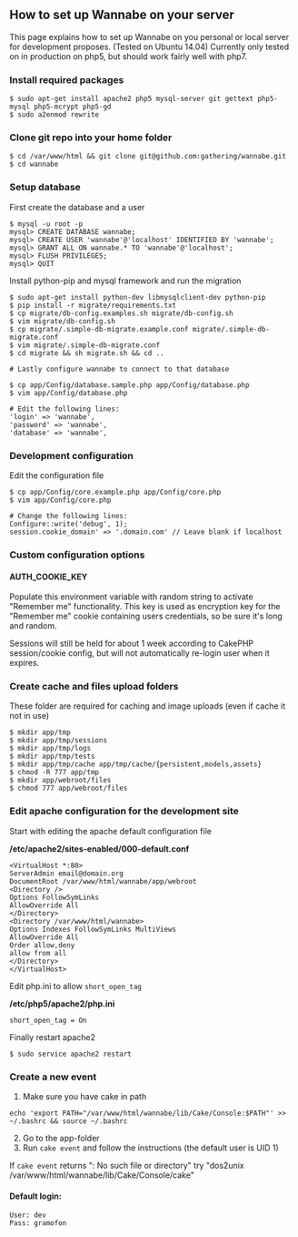## How to set up Wannabe on your server

This page explains how to set up Wannabe on you personal or local server for development proposes. (Tested on Ubuntu 14.04)
Currently only tested on in production on php5, but should work fairly well with php7.

### Install required packages
```
$ sudo apt-get install apache2 php5 mysql-server git gettext php5-mysql php5-mcrypt php5-gd
$ sudo a2enmod rewrite
```

### Clone git repo into your home folder
```
$ cd /var/www/html && git clone git@github.com:gathering/wannabe.git
$ cd wannabe
```

### Setup database

First create the database and a user
```
$ mysql -u root -p
mysql> CREATE DATABASE wannabe;
mysql> CREATE USER 'wannabe'@'localhost' IDENTIFIED BY 'wannabe';
mysql> GRANT ALL ON wannabe.* TO 'wannabe'@'localhost';
mysql> FLUSH PRIVILEGES;
mysql> QUIT
```

Install python-pip and mysql framework and run the migration

```
$ sudo apt-get install python-dev libmysqlclient-dev python-pip
$ pip install -r migrate/requirements.txt
$ cp migrate/db-config.examples.sh migrate/db-config.sh
$ vim migrate/db-config.sh
$ cp migrate/.simple-db-migrate.example.conf migrate/.simple-db-migrate.conf
$ vim migrate/.simple-db-migrate.conf
$ cd migrate && sh migrate.sh && cd ..
 
# Lastly configure wannabe to connect to that database

$ cp app/Config/database.sample.php app/Config/database.php
$ vim app/Config/database.php

# Edit the following lines:
'login' => 'wannabe',
'password' => 'wannabe',
'database' => 'wannabe',
```

### Development configuration

Edit the configuration file

```
$ cp app/Config/core.example.php app/Config/core.php
$ vim app/Config/core.php
  
# Change the following lines:
Configure::write('debug', 1);
session.cookie_domain' => '.domain.com' // Leave blank if localhost
```

### Custom configuration options

#### AUTH_COOKIE_KEY

Populate this environment variable with random string to activate "Remember me"
functionality. This key is used as encryption key for the "Remember me" cookie
containing users credentials, so be sure it's long and random.

Sessions will still be held for about 1 week according to CakePHP session/cookie
config, but will not automatically re-login user when it expires.

### Create cache and files upload folders
These folder are required for caching and image uploads (even if cache it not in use)
```
$ mkdir app/tmp
$ mkdir app/tmp/sessions
$ mkdir app/tmp/logs
$ mkdir app/tmp/tests
$ mkdir app/tmp/cache app/tmp/cache/{persistent,models,assets}
$ chmod -R 777 app/tmp
$ mkdir app/webroot/files
$ chmod 777 app/webroot/files
```

### Edit apache configuration for the development site
Start with editing the apache default configuration file


**/etc/apache2/sites-enabled/000-default.conf**
```
<VirtualHost *:80>
ServerAdmin email@domain.org
DocumentRoot /var/www/html/wannabe/app/webroot
<Directory />
Options FollowSymLinks
AllowOverride All
</Directory>
<Directory /var/www/html/wannabe>
Options Indexes FollowSymLinks MultiViews
AllowOverride All
Order allow,deny
allow from all
</Directory>
</VirtualHost>
```

Edit php.ini to allow `short_open_tag`

**/etc/php5/apache2/php.ini**

`short_open_tag = On`

Finally restart apache2

`$ sudo service apache2 restart`


### Create a new event
1. Make sure you have cake in path

`echo 'export PATH="/var/www/html/wannabe/lib/Cake/Console:$PATH"' >> ~/.bashrc && source ~/.bashrc`

2. Go to the app-folder
3. Run `cake event` and follow the instructions (the default user is UID 1)

If `cake event` returns ": No such file or directory" try "dos2unix /var/www/html/wannabe/lib/Cake/Console/cake"

#### Default login:
```
User: dev
Pass: gramofon
```
